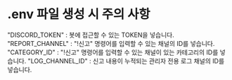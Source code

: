 # .env 파일 생성 시 주의 사항
"DISCORD_TOKEN" : 봇에 접근할 수 있는 TOKEN을 넣습니다.
"REPORT_CHANNEL" : "!신고" 명령어를 입력할 수 있는 채널의 ID를 넣습니다.
"CATEGORY_ID" : "!신고" 명령어를 입력할 수 있는 채널이 있는 카테고리의 ID를 넣습니다.
"LOG_CHANNEL_ID" : 신고 내용이 누적되는 관리자 전용 로그 채널의 ID를 넣습니다.